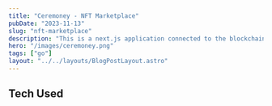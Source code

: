 ```yaml
---
title: "Ceremoney - NFT Marketplace"
pubDate: "2023-11-13"
slug: "nft-marketplace"
description: "This is a next.js application connected to the blockchain to mint NFTs on a marketplace."
hero: "/images/ceremoney.png"
tags: ["go"]
layout: "../../layouts/BlogPostLayout.astro"
---
```


## Tech Used

